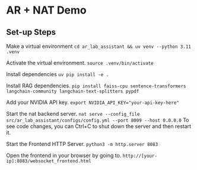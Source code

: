 # AR + NAT Demo

## Set-up Steps

Make a virtual environment
`cd ar_lab_assistant && uv venv --python 3.11 .venv`

Activate the virtual environment.
`source .venv/bin/activate`

Install dependencies
`uv pip install -e .`

Install RAG dependencies.
`pip install faiss-cpu sentence-transformers langchain-community langchain-text-splitters pypdf`


Add your NVIDIA API key.
`export NVIDIA_API_KEY="your-api-key-here"`

Start the nat backend server.
`nat serve --config_file src/ar_lab_assistant/configs/config.yml --port 8009 --host 0.0.0.0`
To see code changes, you can Ctrl+C to shut down the server and then restart it.

Start the Frontend HTTP Server.
`python3 -m http.server 8083`


Open the frontend in your browser by going to.
`http://[your-ip]:8083/websocket_frontend.html`
